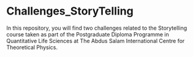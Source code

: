 # Challenges_StoryTelling
In this repository, you will find two challenges related to the Storytelling course taken as part of the Postgraduate Diploma Programme in Quantitative Life Sciences at The Abdus Salam International Centre for Theoretical Physics.
